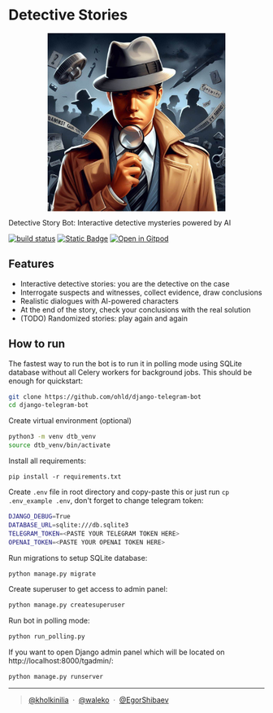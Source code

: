 # Detective Stories

<p align="center">
    <a href="https://t.me/detective_stories_bot">
        <img src=".github/imgs/logo.jpg" align="center" height="350px" weight="350px">
    </a>
</p>

Detective Story Bot: Interactive detective mysteries powered by AI

[![build status](https://img.shields.io/github/actions/workflow/status/waleko/detective-stories/dokku.yml?style=flat-square)](https://github.com/waleko/detective-stories/actions/workflows/dokku.yml)
[![Static Badge](https://img.shields.io/badge/bot-active-blue?style=flat-square&logo=telegram)](https://t.me/detective_stories_bot)
[![Open in Gitpod](https://img.shields.io/badge/Gitpod-ready--to--code-white?style=flat-square&logo=gitpod)](https://gitpod.io/#https://github.com/detective-stories/detective-stories/tree/main)

## Features

* Interactive detective stories: you are the detective on the case
* Interrogate suspects and witnesses, collect evidence, draw conclusions
* Realistic dialogues with AI-powered characters
* At the end of the story, check your conclusions with the real solution
* (TODO) Randomized stories: play again and again

## How to run

The fastest way to run the bot is to run it in polling mode using SQLite database without all Celery workers for
background jobs. This should be enough for quickstart:

``` bash
git clone https://github.com/ohld/django-telegram-bot
cd django-telegram-bot
```

Create virtual environment (optional)

``` bash
python3 -m venv dtb_venv
source dtb_venv/bin/activate
```

Install all requirements:

```
pip install -r requirements.txt
```

Create `.env` file in root directory and copy-paste this or just run `cp .env_example .env`,
don't forget to change telegram token:

``` bash 
DJANGO_DEBUG=True
DATABASE_URL=sqlite:///db.sqlite3
TELEGRAM_TOKEN=<PASTE YOUR TELEGRAM TOKEN HERE>
OPENAI_TOKEN=<PASTE YOUR OPENAI TOKEN HERE>
```

Run migrations to setup SQLite database:

``` bash
python manage.py migrate
```

Create superuser to get access to admin panel:

``` bash
python manage.py createsuperuser
```

Run bot in polling mode:

``` bash
python run_polling.py 
```

If you want to open Django admin panel which will be located on http://localhost:8000/tgadmin/:

``` bash
python manage.py runserver
```

---

> [@kholkinilia](https://github.com/kholkinilia) &nbsp;&middot;&nbsp;
> [@waleko](https://github.com/waleko) &nbsp;&middot;&nbsp;
> [@EgorShibaev](https://github.com/EgorShibaev) 
